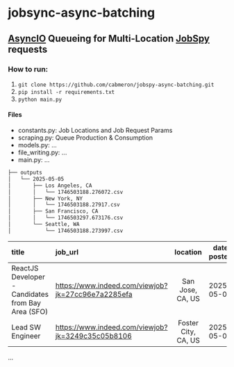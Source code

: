 # jobsync-async-batching

## [AsyncIO](https://docs.python.org/3/library/asyncio.html) Queueing for Multi-Location [JobSpy](https://github.com/speedyapply/JobSpy) requests

### How to run:
1) `git clone https://github.com/cabmeron/jobspy-async-batching.git`
2) `pip install -r requirements.txt`
3) `python main.py`

#### Files
* constants.py: Job Locations and Job Request Params
* scraping.py: Queue Production & Consumption
* models.py: ...
* file_writing.py: ...
* main.py: ...

```bash
├── outputs
│   └── 2025-05-05
│       ├── Los Angeles, CA
│       │   └── 1746503188.276072.csv
│       ├── New York, NY
│       │   └── 1746503188.27917.csv
│       ├── San Francisco, CA
│       │   └── 1746503297.673176.csv
│       └── Seattle, WA
│           └── 1746503188.273997.csv

```

| title | job_url   | location    | date posted    | num_employees | job_url_direct |
|:------|:---------|:-----------:|-----------------|:-------------:|---------------:|
| ReactJS Developer - Candidates from Bay Area (SFO)  |https://www.indeed.com/viewjob?jk=27cc96e7a2285efa| San Jose, CA, US      |  2025-05-03               |    11-50           | http://www.indeed.com/job/reactjs-developer-candidates-bay-area-sfo-27cc96e7a2285efa    |
| Lead SW Engineer    |  https://www.indeed.com/viewjob?jk=3249c35c05b8106  |   Foster City, CA, US       |   2025-05-02   |  10,000+   |   https://jobs.smartrecruiters.com/Visa/744000057343243-lead-sw-engineer        |
...
